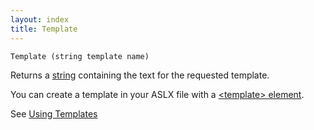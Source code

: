 ```yaml
---
layout: index
title: Template
---
```


    Template (string template name)

Returns a [string](../types/string.html) containing the text for the requested template.

You can create a template in your ASLX file with a [\<template\> element](../elements/template.html).

See [Using Templates](../guides/using_templates.html)
